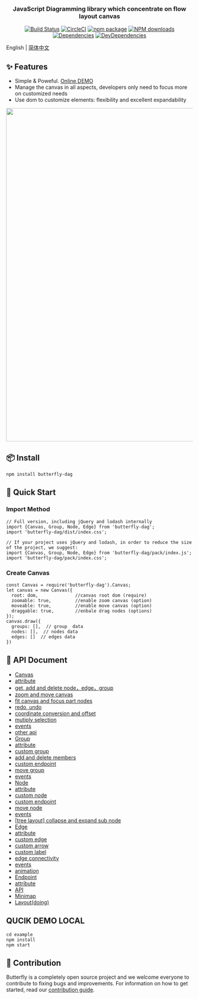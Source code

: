 <p align="center">
  <a href="http://noonnightstorm.github.io">
    <!-- <img width="900" src="http://img.alicdn.com/tfs/TB1TlngGFYqK1RjSZLeXXbXppXa-844-474.png"> -->
  </a>
</p>

<h3 align="center">JavaScript Diagramming library which concentrate on flow layout canvas</h3>

<div align="center">

[![Build Status](https://dev.azure.com/noonnightstorm/butterfly/_apis/build/status/alibaba.butterfly?branchName=master)](https://dev.azure.com/noonnightstorm/butterfly/_build/latest?definitionId=1&branchName=master)
[![CircleCI](https://img.shields.io/circleci/project/github/alibaba/butterfly/master.svg?style=flat-square)](https://circleci.com/gh/alibaba/butterfly)
[![npm package](https://img.shields.io/npm/v/butterfly-dag.svg?style=flat-square)](https://www.npmjs.org/package/butterfly-dag)
[![NPM downloads](http://img.shields.io/npm/dm/butterfly-dag.svg?style=flat-square)](http://npmjs.com/butterfly-dag)
[![Dependencies](https://img.shields.io/david/alibaba/butterfly.svg?style=flat-square)](https://david-dm.org/alibaba/butterfly)
[![DevDependencies](https://img.shields.io/david/dev/alibaba/butterfly.svg?style=flat-square)](https://david-dm.org/alibaba/butterfly?type=dev)


</div>

English | [简体中文](./README.md)

## ✨ Features
* Simple & Poweful. [Online DEMO](https://noonnightstorm.github.io/)
* Manage the canvas in all aspects, developers only need to focus more on customized needs
* Use dom to customize elements: flexibility and excellent expandability

<p align="center">
  <img width="900" src="https://img.alicdn.com/tfs/TB1mwr0gbr1gK0jSZFDXXb9yVXa-1000-1000.png">
</p>

## 📦 Install
```
npm install butterfly-dag
```

## 🔨 Quick Start

### Import Method
```
// Full version, including jQuery and lodash internally
import {Canvas, Group, Node, Edge} from 'butterfly-dag';
import 'butterfly-dag/dist/index.css';

// If your project uses jQuery and lodash, in order to reduce the size of the project, we suggest:
import {Canvas, Group, Node, Edge} from 'butterfly-dag/pack/index.js';
import 'butterfly-dag/pack/index.css';
```

### Create Canvas
```
const Canvas = require('butterfly-dag').Canvas;
let canvas = new Canvas({
  root: dom,              //canvas root dom (require)
  zoomable: true,         //enable zoom canvas (option)
  moveable: true,         //enable move canvas (option)
  draggable: true,        //enbale drag nodes (options)
});
canvas.draw({
  groups: [],  // group  data
  nodes: [],  // nodes data
  edges: []  // edges data
})
```

## 🔗 API Document

* [Canvas](./docs/en-US/canvas.md)
 * [attribute](./docs/en-US/canvas.md#canvas-attr)
 * [get, add and delete node，edge，group](./docs/en-US/canvas.md#canvas-api-crud)
 * [zoom and move canvas](./docs/en-US/canvas.md#canvas-api-zoom-move)
 * [fit canvas and focus part nodes](./docs/en-US/canvas.md#canvas-api-focus)
 * [redo, undo](./docs/en-US/canvas.md#canvas-api-redo-undo)
 * [coordinate conversion and offset](./docs/en-US/canvas.md#canvas-api-coordinate)
 * [mutiply selection](./docs/en-US/canvas.md#canvas-api-selected)
 * [events](./docs/en-US/canvas.md#canvas-api-events)
 * [other api](./docs/en-US/canvas.md#canvas-api-other)
* [Group](./docs/en-US/group.md)
 * [attribute](./docs/en-US/group.md#group-attr)
 * [custom group](./docs/en-US/group.md#group-custom)
 * [add and delete members](./docs/en-US/group.md#group-member)
 * [custom endpoint](./docs/en-US/group.md#group-endpoint)
 * [move group](./docs/en-US/group.md#group-move)
 * [events](./docs/en-US/group.md#group-event)
* [Node](./docs/en-US/node.md)
 * [attribute](./docs/en-US/node.md#node-attr)
 * [custom node](./docs/en-US/node.md#node-custom)
 * [custom endpoint](./docs/en-US/node.md#node-endpoint)
 * [move node](./docs/en-US/node.md#node-move)
 * [events](./docs/en-US/node.md#node-event)
 * [[tree layout] collapse and expand sub node]()
* [Edge](./docs/en-US/edge.md)
 * [attribute](./docs/en-US/edge.md#edge-attr)
 * [custom edge](./docs/en-US/edge.md#edge-custom-dom)
 * [custom arrow](./docs/en-US/edge.md#edge-custom-arrow)
 * [custom label](./docs/en-US/edge.md#edge-custom-label)
 * [edge connectivity](./docs/en-US/edge.md#edge-isConnect)
 * [events](./docs/en-US/edge.md#edge-event)
 * [animation](./docs/en-US/edge.md#edge-animation)
* [Endpoint](./docs/en-US/endpoint.md)
 * [attribute](./docs/en-US/endpoint.md#endpoint-attr)
 * [API](./docs/en-US/endpoint.md#endpoint-api)
* [Minimap](./docs/en-US/minimap.md#endpoint-api)
* [Layout(doing)]()

## QUCIK DEMO LOCAL
```
cd example
npm install
npm start
```

## 🤝 Contribution
Butterfly is a completely open source project and we welcome everyone to contribute to fixing bugs and improvements. For information on how to get started, read our [contribution guide](./docs/en-US/CONTRIBUTING.md).
